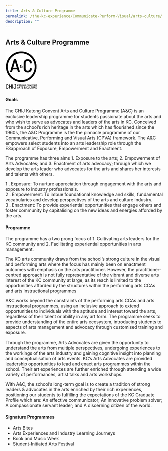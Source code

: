 ```yaml
---
title: Arts & Culture Programme
permalink: /the-kc-experience/Communicate-Perform-Visual/arts-culture/
description: ""
---
```

## Arts & Culture Programme

<img src="/images/AC Logo 1.png" style="width:20%">

#### Goals

The CHIJ Katong Convent Arts and Culture Programme (A&C) is an exclusive leadership programme for students passionate about the arts and who wish to serve as advocates and leaders of the arts in KC. Conceived from the school’s rich heritage in the arts which has flourished since the 1960s, the A&C Programme is the the pinnacle programme of our Communicative, Performing and Visual Arts (CPVA) framework. The A&C empowers select students into an arts leadership role through the E3approach of Exposure, Empowerment and Enactment.  

The programme has three aims 1. Exposure to the arts; 2. Empowerment of Arts Advocates; and 3. Enactment of arts advocacy; through which we develop the arts leader who advocates for the arts and shares her interests and talents with others.

1 . Exposure: To nurture appreciation through engagement with the arts and exposure to industry professionals.<br>
2 . Empowerment: To imbue foundational knowledge and skills, fundamental vocabularies and develop perspectives of the arts and culture industry.<br>
3 . Enactment: To provide experiential opportunities that engage others and foster community by capitalising on the new ideas and energies afforded by the arts.

#### Programme

The programme has a two prong focus of 1. Cultivating arts leaders for the KC community and 2. Facilitating experiential opportunities in arts management.

The KC arts community draws from the school’s strong culture in the visual and performing arts where the focus has mainly been on enactment outcomes with emphasis on the arts practitioner. However, the practitioner-centred approach is not fully representative of the vibrant and diverse arts interest of the KC community at large, as its reach is limited to the opportunities afforded by the structures within the performing arts CCAs and arts instructional programmes

A&C works beyond the constraints of the performing arts CCAs and arts instructional programmes, using an inclusive approach to extend opportunities to individuals with the aptitude and interest toward the arts, regardless of their talent or ability in any art form. The programme seeks to provide understanding of the entire arts ecosystem, introducing students to aspects of arts management and advocacy through customised training and exposure.

Through the programme, Arts Advocates are given the opportunity to understand the arts from multiple perspectives, undergoing experiences to the workings of the arts industry and gaining cognitive insight into planning and conceptualisation of arts events. KC’s Arts Advocates are provided leadership opportunities to lead and enact arts programmes within the school. Their art experiences are further enriched through attending a wide variety of performances, artist talks and arts workshops.

With A&C, the school’s long-term goal is to create a tradition of strong leaders & advocates in the arts enriched by their rich experiences, positioning our students to fulfilling the expectations of the KC Graduate Profile which are: An effective communicator; An innovative problem solver; A compassionate servant leader; and A discerning citizen of the world.

#### Signature Programmes

* Arts Bites
* Arts Experiences and Industry Learning Journeys
* Book and Music Week
* Student-Initiated Arts Festival